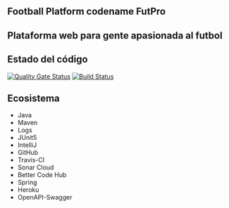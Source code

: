 ## Football Platform codename FutPro
## Plataforma web para gente apasionada al futbol
## Estado del código 
[![Quality Gate Status](https://sonarcloud.io/api/project_badges/measure?project=com.jaaccorp%3AFutPro&metric=alert_status)](https://sonarcloud.io/dashboard?id=com.jaaccorp%3AFutPro)
[![Build Status](https://travis-ci.org/jaac/futpro.svg?branch=develop)](https://travis-ci.org/jaac/futpro)

## Ecosistema
* Java
* Maven
* Logs
* JUnit5
* IntelliJ
* GitHub
* Travis-CI
* Sonar Cloud
* Better Code Hub
* Spring
* Heroku
* OpenAPI-Swagger
